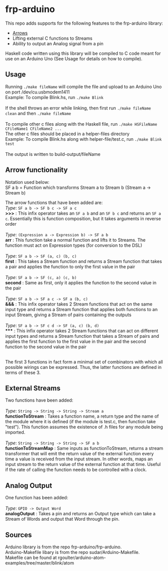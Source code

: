 # frp-arduino

This repo adds supports for the following features to the frp-arduino library:
<ul>
<li><a href="http://www.cse.chalmers.se/~rjmh/afp-arrows.pdf">Arrows</a></li>
<li>Lifting external C functions to Streams</li>
<li>Ability to output an Analog signal from a pin</li>
</ul>

Haskell code written using this library will be compiled to C code meant for use on an Arduino Uno (See Usage for details on how to compile).

## Usage

Running `./make fileName` will compile the file and upload to an Arduino Uno on port /dev/cu.usbmodem1411<br>
Example: To compile Blink.hs, run `./make Blink`
<br>
<br>
If the shell throws an error while linking, then first run `./make fileName clean` and then `./make fileName`
<br>
<br>
To compile other c files along with the Haskell file, run `./make HSFileName CFileName1 CFileName2 ...`<br>
The other c files should be placed in a helper-files directory<br>
Example: To compile Blink.hs along with helper-file/test.c, run `./make Blink test`
<br>
<br>
The output is written to build-output/fileName

## Arrow functionality

Notation used below:
<br>
SF a b = Function which transforms Stream a to Stream b (Stream a -> Stream b)

The arrow functions that have been added are:
<br>
*Type*: `SF a b -> SF b c -> SF a c`
<br>
**\>>>** : This infix operator takes an `SF a b` and an `SF b c` and returns an `SF a c`. Essentially this is function composition, but it takes arguments in reverse order
<br>
<br>
*Type*: `(Expression a -> Expression b) -> SF a b`
<br>
**arr** : This function take a normal function and lifts it to Streams. The function must act on Expression types (for conversion to the DSL)
<br>
<br>
*Type*: `SF a b -> SF (a, c) (b, c)`
<br>
**first** : This takes a Stream function and returns a Stream function that takes a pair and applies the function to only the first value in the pair
<br>
<br>
*Type*: `SF a b -> SF (c, a) (c, b)`
<br>
**second** : Same as first, only it applies the function to the second value in the pair
<br>
<br>
*Type*: `SF a b -> SF a c -> SF a (b, c)`
<br>
**&&&** : This infix operator takes 2 Stream functions that act on the same input type and returns a Stream function that applies both functions to an input Stream, giving a Stream of pairs containing the outputs
<br>
<br>
*Type*: `SF a b -> SF c d -> SF (a, c) (b, d)`
<br>
__***__ : This infix operator takes 2 Stream functions that can act on different input types and returns a Stream function that takes a Stream of pairs and applies the first function to the first value in the pair and the second function to the second value in the pair
<br>
<br>

The first 3 functions in fact form a minimal set of combinators with which all possible wirings can be expressed. Thus, the latter functions are defined in terms of these 3.

## External Streams

Two functions have been added:
<br>
<br>
*Type*: `String -> String -> String -> Stream a`
<br>
**functionToStream** : Takes a function name, a return type and the name of the module where it is defined (if the module is test.c, then function take "test"). This function assumes the existence of .h files for any module being imported.
<br>
<br>
*Type*: `String -> String -> String -> SF a b`
<br>
**functionToStreamMap** : Same inputs as functionToStream, returns a stream transformer that will emit the return value of the external function every time a value is received from the input stream. In other words, maps an input stream to the return value of the external function at that time. Useful if the rate of calling the function needs to be controlled with a clock.

## Analog Output

One function has been added:
<br>
<br>
*Type*: `GPIO -> Output Word`
<br>
**analogOutput** : Takes a pin and returns an Output type which can take a Stream of Words and output that Word through the pin.

## Sources

Arduino library is from the repo frp-arduino/frp-arduino.
<br>
Arduino-Makefile libary is from the repo sudar/Arduino-Makefile.
<br>
Makefile can be found at rgoulter/arduino-atom-examples/tree/master/blink/atom

